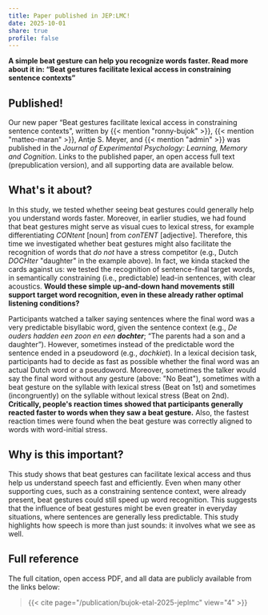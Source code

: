 ```yaml
---
title: Paper published in JEP:LMC!
date: 2025-10-01
share: true
profile: false
---
```


**A simple beat gesture can help you recognize words faster. Read more about it in: “Beat gestures facilitate lexical access in constraining sentence contexts”**

<!--more-->

## Published!

Our new paper “Beat gestures facilitate lexical access in constraining sentence contexts”, written by {{< mention "ronny-bujok" >}}, {{< mention "matteo-maran" >}}, Antje S. Meyer, and {{< mention "admin" >}} was published in the *Journal of Experimental Psychology: Learning, Memory and Cognition*. Links to the published paper, an open access full text (prepublication version), and all supporting data are available below.

## What's it about?

In this study, we tested whether seeing beat gestures could generally help you understand words faster. Moreover, in earlier studies, we had found that beat gestures might serve as visual cues to lexical stress, for example differentiating *CONtent* [noun] from *conTENT* [adjective]. Therefore, this time we investigated whether beat gestures might also facilitate the recognition of words that *do not* have a stress competitor (e.g., Dutch *DOCHter* "daughter" in the example above). In fact, we kinda stacked the cards against us: we tested the recognition of sentence-final target words, in semantically constraining (i.e., predictable) lead-in sentences, with clear acoustics. **Would these simple up-and-down hand movements still support target word recognition, even in these already rather optimal listening conditions?**

Participants watched a talker saying sentences where the final word was a very predictable bisyllabic word, given the sentence context (e.g., *De ouders hadden een zoon en een **dochter***; “The parents had a son and a daughter”). However, sometimes instead of the predictable word the sentence ended in a pseudoword (e.g., *dochkiet*). In a lexical decision task, participants had to decide as fast as possible whether the final word was an actual Dutch word or a pseudoword. Moreover, sometimes the talker would say the final word without any gesture (above: "No Beat"), sometimes with a beat gesture on the syllable with lexical stress (Beat on 1st) and sometimes (incongruently) on the syllable without lexical stress (Beat on 2nd). **Critically, people's reaction times showed that participants generally reacted faster to words when they saw a beat gesture.** Also, the fastest reaction times were found when the beat gesture was correctly aligned to words with word-initial stress.

## Why is this important?

This study shows that beat gestures can facilitate lexical access and thus help us understand speech fast and efficiently. Even when many other supporting cues, such as a constraining sentence context, were already present, beat gestures could still speed up word recognition. This suggests that the influence of beat gestures might be even greater in everyday situations, where sentences are generally less predictable. This study highlights how speech is more than just sounds: it involves what we see as well.

## Full reference

The full citation, open access PDF, and all data are publicly available from the links below:

> {{< cite page="/publication/bujok-etal-2025-jeplmc" view="4" >}}
